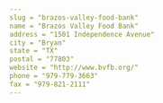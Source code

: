 ```yaml
---
slug = "brazos-valley-food-bank"
name = "Brazos Valley Food Bank"
address = "1501 Independence Avenue"
city = "Bryan"
state = "TX"
postal = "77803"
website = "http://www.bvfb.org/"
phone = "979-779-3663"
fax = "979-821-2111"
---
```

